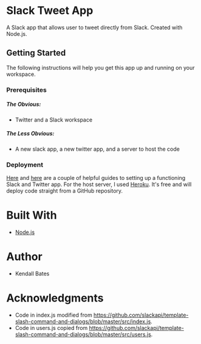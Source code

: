 # Slack Tweet App
A Slack app that allows user to tweet directly from Slack. Created with Node.js.
## Getting Started
The following instructions will help you get this app up and running on your workspace.

### Prerequisites
##### The Obvious:
- Twitter and a Slack workspace

##### The Less Obvious:
- A new slack app, a new twitter app, and a server to host the code

### Deployment
[Here](https://api.slack.com/slack-apps#creating_apps) and [here](https://iag.me/socialmedia/how-to-create-a-twitter-app-in-8-easy-steps/) are a couple of helpful guides to setting up a functioning Slack and Twitter app. For the host server, I used [Heroku](https://www.heroku.com/). It's free and will deploy code straight from a GitHub repository.

# Built With
- [Node.js](https://nodejs.org/en/)

# Author
- Kendall Bates

# Acknowledgments
- Code in index.js modified from https://github.com/slackapi/template-slash-command-and-dialogs/blob/master/src/index.js.
- Code in users.js copied from https://github.com/slackapi/template-slash-command-and-dialogs/blob/master/src/users.js.
